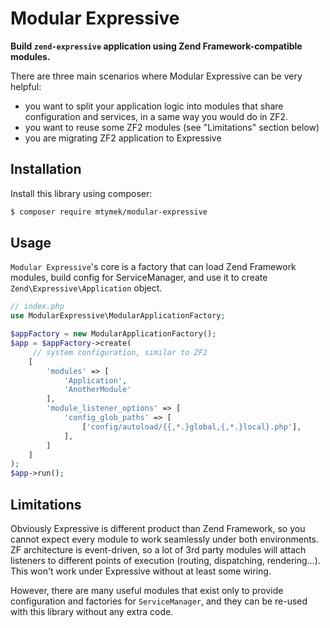 Modular Expressive
==================

**Build `zend-expressive` application using Zend Framework-compatible modules.**

There are three main scenarios where Modular Expressive can be very helpful:

* you want to split your application logic into modules that share configuration and services, 
in a same way you would do in ZF2.
* you want to reuse some ZF2 modules (see "Limitations" section below)
* you are migrating ZF2 application to Expressive 

Installation
------------

Install this library using composer:

```bash
$ composer require mtymek/modular-expressive
```

Usage
-----

`Modular Expressive`'s core is a factory that can load Zend Framework modules, build config for 
ServiceManager, and use it to create `Zend\Expressive\Application` object.  

```php
// index.php
use ModularExpressive\ModularApplicationFactory;

$appFactory = new ModularApplicationFactory();
$app = $appFactory->create(
     // system configuration, similar to ZF2
    [
        'modules' => [
            'Application',
            'AnotherModule'
        ],
        'module_listener_options' => [
            'config_glob_paths' => [
                ['config/autoload/{{,*.}global,{,*.}local}.php'],
            ],
        ]
    ]
);
$app->run();
```


Limitations
-----------

Obviously Expressive is different product than Zend Framework, so you cannot expect every module
to work seamlessly under both environments. ZF architecture is event-driven, so a lot of 3rd party
modules will attach listeners to different points of execution (routing, dispatching, rendering...).
This won't work under Expressive without at least some wiring.

However, there are many useful modules that exist only to provide configuration and factories 
for `ServiceManager`, and they can be re-used with this library without any extra code.
